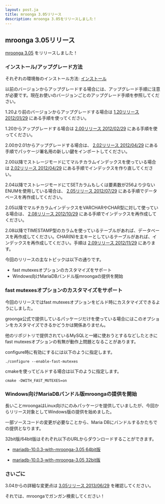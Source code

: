```yaml
---
layout: post.ja
title: mroonga 3.05リリース
description: mroonga 3.05をリリースしました！
---
```


mroonga 3.05リリース
--------------------

[mroonga 3.05](/ja/docs/news.html#release-3-05) をリリースしました！

### インストール/アップグレード方法

それぞれの環境毎のインストール方法:
[インストール](/ja/docs/install.html)

以前のバージョンからアップグレードする場合には、アップグレード手順に注意が必要です。現在お使いのバージョンごとのアップグレード手順を参照してください。

1.20より前のバージョンからアップグレードする場合は [1.20リリース
2012/01/29](/ja/docs/news.html#release-1-20)
にある手順を使ってください。

1.20からアップグレードする場合は [2.00リリース
2012/02/29](/ja/docs/news.html#release-2-00)
にある手順を使ってください。

2.00か2.01からアップグレードする場合は、 [2.02リリース
2012/04/29](/ja/docs/news.html#release-2-02)
にある手順でパッケージ署名用の新しい鍵をインポートしてください。

2.00以降でストレージモードにてマルチカラムインデックスを使っている場合は
[2.02リリース 2012/04/29](/ja/docs/news.html#release-2-03)
にある手順でインデックスを作り直してください。

2.04以降でストレージモードにてSETカラムもしくは要素数が256より少ないENUMを使用している場合は、
[2.05リリース 2012/07/29](/ja/docs/news.html#release-2-05)
にある手順でデータベースを再作成してください。

2.05以降でマルチカラムインデックスをVARCHARやCHAR型に対して使っている場合は、
[2.08リリース 2012/10/29](/ja/docs/news.html#release-2-08)
にある手順でインデックスを再作成してください。

2.08以降でTIMESTAMP型のカラムを使っているテーブルがあれば、データベースを再作成してください。CHAR(N)を主キーとしているテーブルがあれば、インデックスを再作成してください。手順は
[2.09リリース 2012/11/29](/ja/docs/news.html#release-2-09) にあります。

今回のリリースの主なトピックは以下の通りです。

-   fast mutexesオプションのカスタマイズをサポート
-   Windows向けMariaDBバンドル版mroongaの提供を開始

### fast mutexesオプションのカスタマイズをサポート

今回のリリースではfast
mutexesオプションをビルド時にカスタマイズできるようにしました。

groonga公式で提供しているパッケージだけを使っている場合にはこのオプションをカスタマイズできるかどうかは関係ありません。

他のリポジトリで提供されているMySQLと一緒に使おうとするなどしたときにfast
mutexesオプションの有無が動作上問題となることがあります。

configure時に有効にするには以下のように指定します。

    ./configure --enable-fast-mutexes

cmakeを使ってビルドする場合は以下のように指定します。

    cmake -DWITH_FAST_MUTEXES=on

### Windows向けMariaDBバンドル版mroongaの提供を開始

長いことmroongaはLinux向けにのみパッケージを提供していましたが、今回からリリース対象としてWindows版の提供を始めました。

一部ソースコードの変更が必要なことから、Maria
DBにバンドルするかたちでの提供となります。

32bit版/64bit版はそれぞれ以下のURLからダウンロードすることができます。

-   [mariadb-10.0.3-with-mroonga-3.05
    64bit版](http://packages.groonga.org/windows/mroonga/mariadb-10.0.3-with-mroonga-3.05-winx64.zip)

<!-- -->

-   [mariadb-10.0.3-with-mroonga-3.05
    32bit版](http://packages.groonga.org/windows/mroonga/mariadb-10.0.3-with-mroonga-3.05-win32.zip)

### さいごに

3.04からの詳細な変更点は [3.05リリース
2013/06/29](/ja/docs/news.html#release-3-05) を確認してください。

それでは、mroongaでガンガン検索してください！
